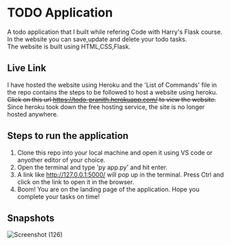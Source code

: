 # TODO Application
A todo application that I built while refering Code with Harry's Flask course. In the website you can save,update and delete your todo tasks.  
The website is built using HTML,CSS,Flask.

## Live Link
I have hosted the website using Heroku and the 'List of Commands' file in the repo contains the steps to be followed to host a website using heroku.  
~~Click on this url https://todo-pranith.herokuapp.com/ to view the website.~~  
Since heroku took down the free hosting service, the site is no longer hosted anywhere.

## Steps to run the application
1. Clone this repo into your local machine and open it using VS code or anyother editor of your choice.
2. Open the terminal and type 'py app.py' and hit enter.
3. A link like http://127.0.0.1:5000/ will pop up in the terminal. Press Ctrl and click on the link to open it in the browser.
4. Boom! You are on the landing page of the application. Hope you complete your tasks on time!

## Snapshots
![Screenshot (126)](https://user-images.githubusercontent.com/65860350/151979870-5c615b0f-a2d6-4a6a-8ec5-b896d80b936a.png)

